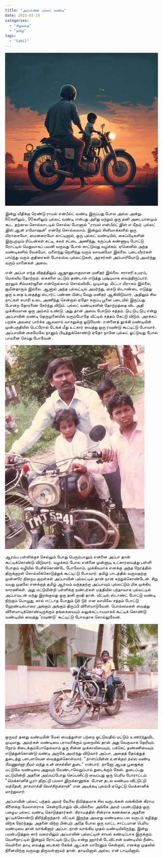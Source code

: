 ```yaml
---
title: "அப்பாவின் புல்லட் வண்டி"
date: 2023-03-19
categories: 
  - "சிறுகதை"
  - "தமிழ்"
tags: 
  - "tamil"
---
```


[![](images/appa_bullet_midjourney.png)](https://katrathumpetrathum.wordpress.com/wp-content/uploads/2023/03/appa_bullet_midjourney.png)

இன்று வீதிக்கு ரெண்டு ராயல் என்பீல்ட் வண்டி இருப்பது போல அல்ல அன்று. 80களிலும் , 90களிலும் புல்லட் வண்டி என்பது அரிது மற்றும் ஒரு தனி அடையாளமும் கூட. தற்கால சொல்லாடடில் சொல்ல போனால் "_ராயல் என்பீல்ட் இஸ் எ நேம், புல்லட் இஸ் ஆன் எமோஷன்_" என்றே சொல்லலாம். இன்றும் சினிமாக்களில் ஒரு மிராசையோ, மைனரையோ காட்டினால், ஒரு புல்லட் வண்டியில், கைப்பிடிகளின் இருபுறமும் ரிப்பன்கள் கட்டி, கலர் சட்டை அணிந்து, கருப்புக் கண்ணாடி போட்டு ரோட்டில் மெதுவாகப் பவனி வருவது போல் காட்டுவது வழக்கம். ஏனெனில் அந்த வண்டிகளில் வேகமோ, வளைந்து நெளிந்து வரும் லாவகமோ இல்லை. படைவீரர்கள் பாய்ந்து வரும் குதிரைகள் போலல்ல புல்லட்டுகள், அரசர்கள் அம்பாரியோடு அமர்ந்து வரும் யானைகள் அவை.

என் அப்பா எந்த விதத்திலும் ஆஜானுபாகுவான மனிதர் இல்லை. சராசரி உயரம், மெல்லிய தோற்றம். கைகளை மட்டும் தண்டால் எடுத்து புஷ்டியாக வைத்திருப்பார். குரலும் சிம்மகர்ஜனை என்றெல்லாம் சொல்லிவிட முடியாது. மிட்டா மிராசும் இல்லை, ஜமீன்தாரும் இல்லை. ஆனால் அந்த புல்லட்டில் அமர்ந்து, சைடு ஸ்டாண்டை எடுத்து ஒரு உதை உதைத்து ஸ்டார்ட் பண்ண பின்பு வேறு மனிதர் ஆகிவிடுவார். அதிலும் சில நாட்கள் சபாரி உடை அணிந்து சென்றால் ஏதோ கருப்பு பூனை படையில் இருப்பது போன்ற தோரணை சேர்ந்து விடும். புல்லட் வண்டிகளின் தோற்றத்தை விட அதி முக்கியமான ஒரு அம்சம் உண்டு. அது தான் அவை போடும் சத்தம். டுபு டுபு டுபு என்று அப்பாவின் வண்டி தெருமுனையில் வரும்போதே வீட்டில் சத்தம் கேட்டு விடும். அரக்கப் பறக்க அவரை பார்க்க ஆவலாய் வாசலுக்கு ஓடுவேன். என்னைத் தூக்கி வண்டியின் முன்பகுதியில் பெட்ரோல் டேங்க் மீது உட்கார வைத்து ஒரு ரவுண்டு கூட்டிட்டு போவார். அப்பாவின் கைமேலே நானும் பிடித்துக்கொண்டு ஏதோ நானே புல்லட் ஓட்டுவது போல் பாவனை செய்து போவேன் . 

[![](images/007-2-edited.jpg)](https://katrathumpetrathum.wordpress.com/wp-content/uploads/2023/03/007-2.jpg)

ஆரம்ப பள்ளிக்குச் செல்லும் போது பெரும்பாலும் என்னை அப்பா தான் கூட்டிக்கொண்டு விடுவார். வழக்கம் போல என்னை முன்னாடி உட்காரவைத்து பள்ளி போகும் வழியில் பேசிக்கொண்டே போவோம். முக்கியமாக எனக்கு அந்த நேரத்தில் திருக்குறள் சொல்லிக்கொடுத்துக் கூட்டிட்டு போவார். தமிழ் பாடத்தில் வருவதற்கு முன்னரே நிறைய குறள்கள் அப்பாவின் புல்லட்டில் தான் நான் கற்றுக்கொண்டேன். சிறு வயது முதலே எனக்குத் தமிழ் ஆர்வம் வந்ததற்கு அப்பாவும் புல்லட்டும் மிக முக்கிய காரணிகள். அது மட்டுமின்றி பள்ளிக்கு நண்பர்கள் மத்தியில் பந்தாவாக புல்லட்டில் அப்பாவுடன் வந்து இறங்குவது ஒரு தனி குஷி தான். வீட்டில் ஸ்டாண்ட் போட்டு வண்டி நிற்கும் பொழுது, கால் எட்டாத போதும் டுர் டுர் என வாயிலே சத்தம் போட்டு ஹேண்டில்பாரை அங்கும் அங்கும் திருப்பி விளையாடுவேன். பொம்மைகள் வைத்து விளையாடிக்கொண்டிருக்கும் தங்கையையும் வலுக்கட்டாயமாகக் கூட்டிக் கொண்டு வண்டியில் வைத்து 'ரவுண்டு' கூட்டிட்டு போவதாக சொல்லுவேன்.

[![](images/013.jpg)](https://katrathumpetrathum.wordpress.com/wp-content/uploads/2023/03/013.jpg)

ஒருவர் தனது வண்டியின் மேல் வைத்துள்ள பற்றை ஓட்டுவதில் மட்டும் உணர்ந்துவிட முடியாது. அவர்கள் வண்டியை பராமரிக்கும் முறையில் தான் அது வெகுவாக தெரியும். நேரம் கிடைக்கும்போதெல்லாம் ஒரு சின்ன முக்காலியையும், பக்கெட் தண்ணியையும் எடுத்துக்கொண்டு வண்டி அருகே அமர்ந்து விடுவார் அப்பா. அதைத் தேய்த்துத் துடைத்து பளபளவென வைத்துக்கொள்வார். "_நாளப்பின்ன உனக்கும் நல்ல வண்டி வேணும்னா நீயும் வந்து உன் சைக்கிள துடை_" என்பார். நானோ ஆயுத பூஜைக்கு மட்டுமே வண்டியை அதுவும் வேண்டாவெறுப்பாய் துடைக்கும் கேஸ். துடைப்பது மட்டுமின்றி அதனை அவ்வப்போது செப்பனிட்டு வைப்பது ஒரு பெரிய போராட்டம். "_மெக்கானிக் பூரா திருட்டு பயலா இருக்கானுங்க. போன தடவ வண்டிய விட்டுட்டு வந்தேன், நாசமாக்கி வெச்சிருக்கான்_" என அடிக்கடி புலம்பி ஏழெட்டு மெக்கானிக் மாற்றுவார். 

அப்பாவின் புல்லட் பந்தம் அவர் வேலை நிமித்தமாக சில வருடங்கள் வங்கியின் கிராம கிளைக்கு மேலாளராக  சென்றபோதும் விடவில்லை. அங்கே அவர் பயன்படுத்த ஒரு பழைய புல்லட் வண்டி கொடுத்தார்கள். கிராமத்தில் சின்ராசு கணக்காக அதனை ஓட்டிக்கொண்டு திரிந்திருந்தார். வீட்டில் இருந்த அவரது வண்டியை பல வருடம் கழித்து விற்க நேர்ந்தது. அதனை விற்ற பின்பும் அதே போல ஒரு வாட்ட சாட்டமான பெரிய வண்டியை தான் வாங்கினார் அப்பா. நான் வாங்கிய முதல் வண்டியிலிருந்து, இன்று பயன்படுத்தும் கார் வரையிலும் அப்பாவின் புல்லட்டின் சாயல் கண்டிப்பாக இருக்கும்.  வெளிநாட்டில் இன்றும் ரோட்டில் டுபு டுபு என்று ஹார்லீ டேவிட்சன் வண்டியில் நீண்ட வெள்ளை தாடி வைத்து பைக்கர் கேங்க் ஆட்கள் யாரேனும் சென்றால், எனக்கு முதலில் நினைவிற்கு வருவது திருவள்ளுவர் தான். தாடியினால் அல்ல, என் டாடியினால்.
